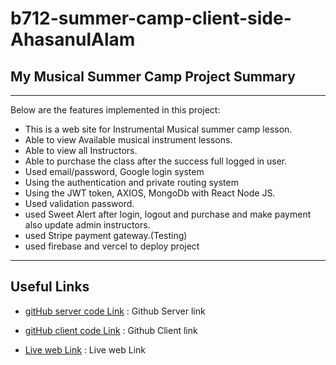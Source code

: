 # b712-summer-camp-client-side-AhasanulAlam


## My Musical Summer Camp Project Summary

***
Below are the features implemented in this project:

* This is a web site for Instrumental Musical summer camp lesson.
* Able to view Available musical instrument lessons.
* Able to view all Instructors.
* Able to purchase the class after the success full logged in user.
* Used email/password, Google login system
* Using the authentication and private routing system 
* Using the JWT token, AXIOS, MongoDb with React Node JS.
* Used validation password.
* used Sweet Alert after login, logout and purchase and make payment also update admin instructors.
* used Stripe payment gateway.(Testing)
* used firebase and vercel to deploy project


***

## Useful Links

* [gitHub server code Link](https://github.com/AhasanulAlam/my-summer-camp-server) : Github Server link

* [gitHub client code Link](https://github.com/AhasanulAlam/my-summer-camp-client) : Github Client link

* [Live web Link](https://my-summer-camp.web.app/) : Live web Link
